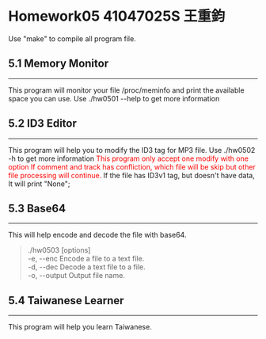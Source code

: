 # Homework05 41047025S 王重鈞

Use "make" to compile all program file.

## 5.1 Memory Monitor
---
This program will monitor your file /proc/meminfo and print the available space you can use.
Use ./hw0501 --help to get more information

## 5.2 ID3 Editor
---
This program will help you to modify the ID3 tag for MP3 file.
Use ./hw0502 -h to get more information
<font color=#FF0000>This program only accept one modify with one option</font> 
<font color=#FF0000>If comment and track has confliction, which file will be skip but other file processing will continue.</font> 
If the file has ID3v1 tag, but doesn't have data, It will print "None";

## 5.3 Base64
---
This will help encode and decode the file with base64.
>  ./hw0503 [options]  
> -e, --enc Encode a file to a text file.  
> -d, --dec Decode a text file to a file.  
> -o, --output Output file name.  

## 5.4 Taiwanese Learner
---
This program will help you learn Taiwanese.

